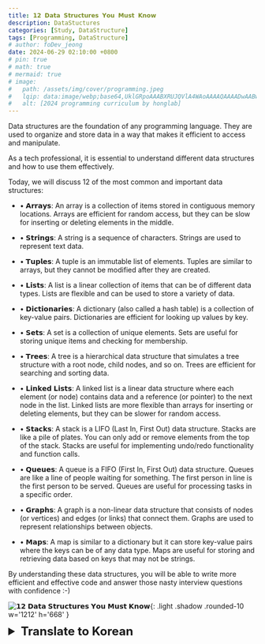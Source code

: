 ```yaml
---
title: 𝟭𝟮 𝗗𝗮𝘁𝗮 𝗦𝘁𝗿𝘂𝗰𝘁𝘂𝗿𝗲𝘀 𝗬𝗼𝘂 𝗠𝘂𝘀𝘁 𝗞𝗻𝗼𝘄 
description: DataStuctures
categories: [Study, DataStructure]
tags: [Programming, DataStructure]
# author: foDev_jeong
date: 2024-06-29 02:10:00 +0800
# pin: true
# math: true
# mermaid: true
# image:
#   path: /assets/img/cover/programming.jpeg
#   lqip: data:image/webp;base64,UklGRpoAAABXRUJQVlA4WAoAAAAQAAAADwAABwAAQUxQSDIAAAARL0AmbZurmr57yyIiqE8oiG0bejIYEQTgqiDA9vqnsUSI6H+oAERp2HZ65qP/VIAWAFZQOCBCAAAA8AEAnQEqEAAIAAVAfCWkAALp8sF8rgRgAP7o9FDvMCkMde9PK7euH5M1m6VWoDXf2FkP3BqV0ZYbO6NA/VFIAAAA
#   alt: [2024 programming curriculum by honglab]
---
```


Data structures are the foundation of any programming language. They are used to organize and store data in a way that makes it efficient to access and manipulate. 

As a tech professional, it is essential to understand different data structures and how to use them effectively.

Today, we will discuss 12 of the most common and important data structures:

- • 𝗔𝗿𝗿𝗮𝘆𝘀: An array is a collection of items stored in contiguous memory locations.  Arrays are efficient for random access, but they can be slow for inserting or deleting elements in the middle.
 
- • 𝗦𝘁𝗿𝗶𝗻𝗴𝘀: A string is a sequence of characters.  Strings are used to represent text data.
 
- • 𝗧𝘂𝗽𝗹𝗲𝘀: A tuple is an immutable list of elements. Tuples are similar to arrays, but they cannot be modified after they are created.
 
- • 𝗟𝗶𝘀𝘁𝘀: A list is a linear collection of items that can be of different data types. Lists are flexible and can be used to store a variety of data.
 
- • 𝗗𝗶𝗰𝘁𝗶𝗼𝗻𝗮𝗿𝗶𝗲𝘀: A dictionary (also called a hash table) is a collection of key-value pairs. Dictionaries are efficient for looking up values by key.
 
- • 𝗦𝗲𝘁𝘀: A set is a collection of unique elements. Sets are useful for storing unique items and checking for membership.

- • 𝗧𝗿𝗲𝗲𝘀: A tree is a hierarchical data structure that simulates a tree structure with a root node, child nodes, and so on. Trees are efficient for searching and sorting data.
 
- • 𝗟𝗶𝗻𝗸𝗲𝗱 𝗟𝗶𝘀𝘁𝘀: A linked list is a linear data structure where each element (or node) contains data and a reference (or pointer) to the next node in the list. Linked lists are more flexible than arrays for inserting or deleting elements, but they can be slower for random access.
 
- • 𝗦𝘁𝗮𝗰𝗸𝘀: A stack is a LIFO (Last In, First Out) data structure. Stacks are like a pile of plates. You can only add or remove elements from the top of the stack. Stacks are useful for implementing undo/redo functionality and function calls.
 
- • 𝗤𝘂𝗲𝘂𝗲𝘀: A queue is a FIFO (First In, First Out) data structure. Queues are like a line of people waiting for something. The first person in line is the first person to be served. Queues are useful for processing tasks in a specific order.
 
- • 𝗚𝗿𝗮𝗽𝗵𝘀: A graph is a non-linear data structure that consists of nodes (or vertices) and edges (or links) that connect them. Graphs are used to represent relationships between objects.
 
- • 𝗠𝗮𝗽𝘀: A map is similar to a dictionary but it can store key-value pairs where the keys can be of any data type. Maps are useful for storing and retrieving data based on keys that may not be strings.

By understanding these data structures, you will be able to write more efficient and effective code and answer those nasty interview questions with confidence :-)

![ 𝟭𝟮 𝗗𝗮𝘁𝗮 𝗦𝘁𝗿𝘂𝗰𝘁𝘂𝗿𝗲𝘀 𝗬𝗼𝘂 𝗠𝘂𝘀𝘁 𝗞𝗻𝗼𝘄 ](/assets/img/blog/Data_Structure.gif){: .light .shadow .rounded-10 w='1212' h='668' }

<details markdown="1">
<summary style= "font-size:24px; line-height:24px; font-weight:bold; cursor:pointer;" > Translate to Korean </summary>

* * * 

데이터 구조는 모든 프로그래밍 언어의 기초입니다. 이는 효율적으로 액세스하고 조작할 수 있는 방식으로 데이터를 구성하고 저장하는 데 사용됩니다.

기술 전문가로서 다양한 데이터 구조와 이를 효과적으로 사용하는 방법을 이해하는 것이 중요합니다.

오늘은 가장 일반적이고 중요한 데이터 구조 12가지에 대해 살펴보겠습니다.

- • 𝗔𝗿𝗿𝗮𝘆𝘀: 배열은 인접한 메모리 위치에 저장된 항목의 모음입니다. 배열은 임의 액세스에는 효율적이지만 중간에 요소를 삽입하거나 삭제하는 데는 속도가 느릴 수 있습니다.

- • 𝗦𝘁𝗿𝗶𝗻𝗴𝘀.: 문자열은 일련의 문자입니다. 문자열은 텍스트 데이터를 나타내는 데 사용됩니다.

- • 𝗧𝘂𝗽𝗹𝗲𝘀: 튜플은 불변의 요소 목록입니다. 튜플은 배열과 유사하지만 생성된 후에는 수정할 수 없습니다.

- • 𝗟𝗶𝘀𝘁𝘀: 목록은 다양한 데이터 유형이 될 수 있는 항목의 선형 모음입니다. 목록은 유연하며 다양한 데이터를 저장하는 데 사용할 수 있습니다.

- • 𝗗𝗶𝗰𝘁𝗶𝗼𝗻𝗮𝗿𝗶𝗲𝘀: 사전(해시 테이블이라고도 함)은 키-값 쌍의 모음입니다. 사전은 키별로 값을 찾는 데 효율적입니다.

- • 𝗦𝗲𝘁𝘀: 세트는 고유한 요소의 모음입니다. 세트는 고유한 항목을 저장하고 회원 자격을 확인하는 데 유용합니다.

- • 𝗧𝗿𝗲𝗲𝘀: 트리는 루트 노드, 하위 노드 등으로 트리 구조를 시뮬레이션하는 계층적 데이터 구조입니다. 트리는 데이터를 검색하고 정렬하는 데 효율적입니다.

- • 𝗟𝗶𝗻𝗸𝗲𝗱 𝗟𝗶𝘀𝘁𝘀: 연결된 목록은 각 요소(또는 노드)가 데이터와 목록의 다음 노드에 대한 참조(또는 포인터)를 포함하는 선형 데이터 구조입니다. 연결 목록은 요소를 삽입하거나 삭제하는 데 배열보다 유연하지만 임의 액세스에는 속도가 느릴 수 있습니다.

- • 𝗦𝘁𝗮𝗰𝗸𝘀: 스택은 LIFO(Last In, First Out) 데이터 구조입니다. 스택은 접시 더미와 같습니다. 스택 상단에서만 요소를 추가하거나 제거할 수 있습니다. 스택은 실행 취소/다시 실행 기능과 함수 호출을 구현하는 데 유용합니다.

- • 𝗤𝘂𝗲𝘂𝗲𝘀: 큐는 FIFO(선입선출) 데이터 구조입니다. 대기열은 무언가를 기다리는 사람들의 줄과 같습니다. 줄을 서 있는 첫 번째 사람이 가장 먼저 서비스를 받게 됩니다. 대기열은 특정 순서로 작업을 처리하는 데 유용합니다.

- • 𝗚𝗿𝗮𝗽𝗵𝘀: 그래프는 노드(또는 꼭지점)와 이를 연결하는 모서리(또는 링크)로 구성된 비선형 데이터 구조입니다. 그래프는 개체 간의 관계를 나타내는 데 사용됩니다.

- • 𝗠𝗮𝗽𝘀: 맵은 사전과 유사하지만 키가 모든 데이터 유형일 수 있는 키-값 쌍을 저장할 수 있습니다. 맵은 문자열이 아닐 수도 있는 키를 기반으로 데이터를 저장하고 검색하는 데 유용합니다.

이러한 데이터 구조를 이해함으로써 보다 효율적이고 효과적인 코드를 작성하고 불쾌한 인터뷰 질문에 자신있게 답할 수 있을 것입니다 :-)

</details>